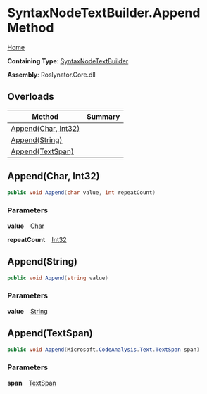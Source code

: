 # SyntaxNodeTextBuilder\.Append Method

[Home](../../../../README.md)

**Containing Type**: [SyntaxNodeTextBuilder](../README.md)

**Assembly**: Roslynator\.Core\.dll

## Overloads

| Method | Summary |
| ------ | ------- |
| [Append(Char, Int32)](#Roslynator_Text_SyntaxNodeTextBuilder_Append_System_Char_System_Int32_) | |
| [Append(String)](#Roslynator_Text_SyntaxNodeTextBuilder_Append_System_String_) | |
| [Append(TextSpan)](#Roslynator_Text_SyntaxNodeTextBuilder_Append_Microsoft_CodeAnalysis_Text_TextSpan_) | |

## Append\(Char, Int32\) <a id="Roslynator_Text_SyntaxNodeTextBuilder_Append_System_Char_System_Int32_"></a>

```csharp
public void Append(char value, int repeatCount)
```

### Parameters

**value** &ensp; [Char](https://docs.microsoft.com/en-us/dotnet/api/system.char)

**repeatCount** &ensp; [Int32](https://docs.microsoft.com/en-us/dotnet/api/system.int32)

## Append\(String\) <a id="Roslynator_Text_SyntaxNodeTextBuilder_Append_System_String_"></a>

```csharp
public void Append(string value)
```

### Parameters

**value** &ensp; [String](https://docs.microsoft.com/en-us/dotnet/api/system.string)

## Append\(TextSpan\) <a id="Roslynator_Text_SyntaxNodeTextBuilder_Append_Microsoft_CodeAnalysis_Text_TextSpan_"></a>

```csharp
public void Append(Microsoft.CodeAnalysis.Text.TextSpan span)
```

### Parameters

**span** &ensp; [TextSpan](https://docs.microsoft.com/en-us/dotnet/api/microsoft.codeanalysis.text.textspan)